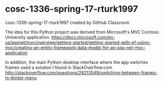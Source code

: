 # cosc-1336-spring-17-rturk1997
cosc-1336-spring-17-rturk1997 created by GitHub Classroom

The idea for this Python project was derived from Microsoft's MVC Contoso University application.
https://docs.microsoft.com/en-us/aspnet/mvc/overview/getting-started/getting-started-with-ef-using-mvc/creating-an-entity-framework-data-model-for-an-asp-net-mvc-application


In addition, the main Python desktop interface where the app switches frames used a solution I found in StackOverflow.com http://stackoverflow.com/questions/26213549/switching-between-frames-in-tkinter-menu
